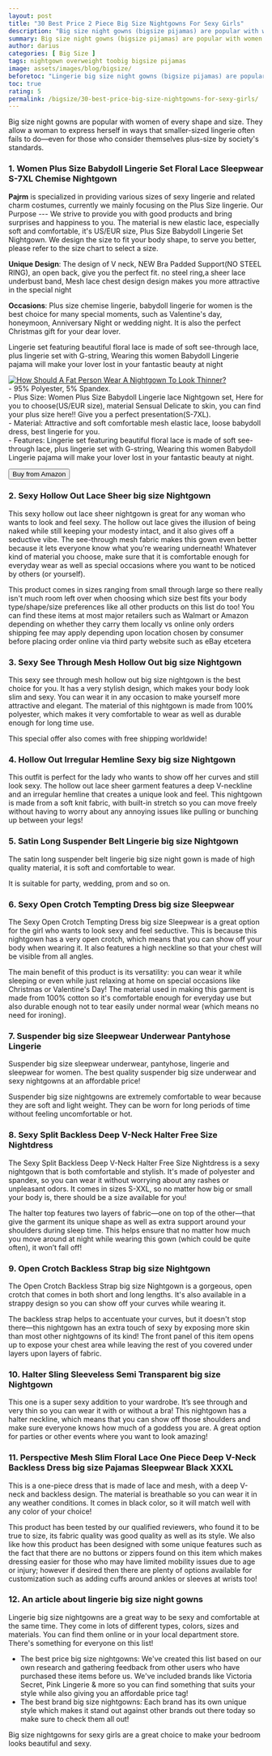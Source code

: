 ```yaml
---
layout: post
title: "30 Best Price 2 Piece Big Size Nightgowns For Sexy Girls"
description: "Big size night gowns (bigsize pijamas) are popular with women who want to look sexy and feel beautiful. These types of lingerie are perfect for any occasion, whether it be a night at home or out on the town. I have compiled my favorite big size nightgowns in this article so that you can see what they look like and decide if they're right for you."
summary: Big size night gowns (bigsize pijamas) are popular with women who want to look sexy and feel beautiful. These types of lingerie are perfect for any occasion, whether it be a night at home or out on the town. I have compiled my favorite big size nightgowns in this article so that you can see what they look like and decide if they're right for you.
author: darius
categories: [ Big Size ]
tags: nightgown overweight toobig bigsize pijamas
image: assets/images/blog/bigsize/
beforetoc: "Lingerie big size night gowns (bigsize pijamas) are popular with women who want to look sexy and feel beautiful. These types of lingerie are perfect for any occasion, whether it be a night at home or out on the town. I have compiled my favorite big size nightgowns in this article so that you can see what they look like and decide if they're right for you."
toc: true
rating: 5
permalink: /bigsize/30-best-price-big-size-nightgowns-for-sexy-girls/
---
```



Big size night gowns are popular with women of every shape and size. They allow a woman to express herself in ways that smaller-sized lingerie often fails to do—even for those who consider themselves plus-size by society's standards.

### 1. Women Plus Size Babydoll Lingerie Set Floral Lace Sleepwear S-7XL Chemise Nightgown

**Pajrm** is specialized in providing various sizes of sexy lingerie and related charm costumes, currently we mainly focusing on the Plus Size lingerie.
Our Purpose --- We strive to provide you with good products and bring surprises and happiness to you.
The material is new elastic lace, especially soft and comfortable, it's US/EUR size, Plus Size Babydoll Lingerie Set Nightgown.
We design the size to fit your body shape, to serve you better, please refer to the size chart to select a size.

**Unique Design**: The design of V neck, NEW Bra Padded Support(NO STEEL RING), an open back, give you the perfect fit. no steel ring,a sheer lace underbust band, Mesh lace chest design design makes you more attractive in the special night

**Occasions**: Plus size chemise lingerie, babydoll lingerie for women is the best choice for many special moments, such as Valentine's day, honeymoon, Anniversary Night or wedding night. It is also the perfect Christmas gift for your dear lover.

Lingerie set featuring beautiful floral lace is made of soft see-through lace, plus lingerie set with G-string, Wearing this women Babydoll Lingerie pajama will make your lover lost in your fantastic beauty at night

<div class="f-grid">
  	<div class="f-grid-col">
  		<a href="https://www.amazon.com/dp/B09QS98Z99/" target="_blank" rel="nofollow,noindex" ><img class="img-thumb lazyimg" src="https://pijamas.beauty/assets/images/blog/bigsize/30-best-price-big-size-nightgowns-for-sexy-girls/30-best-price-big-size-nightgowns-for-sexy-girls-pijamas.beauty-1.jpg" alt="How Should A Fat Person Wear A Nightgown To Look Thinner?"></a>
  	</div>
  	<div class="f-grid-col">
  		- 95% Polyester, 5% Spandex.<br>
  		- Plus Size: Women Plus Size Babydoll Lingerie lace Nightgown set, Here for you to choose(US/EUR size), material Sensual Delicate to skin, you can find your plus size here!! Give you a perfect presentation(S-7XL).<br>
		- Material: Attractive and soft comfortable mesh elastic lace, loose babydoll dress, best lingerie for you.<br>
		- Features: Lingerie set featuring beautiful floral lace is made of soft see-through lace, plus lingerie set with G-string, Wearing this women Babydoll Lingerie pajama will make your lover lost in your fantastic beauty at night.
  		<p class="text-center"><a href="https://www.amazon.com/dp/B09QS98Z99/" target="_blank" rel="nofollow,noindex" ><button type="button" class="btn btn-primary">Buy from Amazon</button></a></p>
  	</div>
</div>

### 2. Sexy Hollow Out Lace Sheer big size Nightgown

This sexy hollow out lace sheer nightgown is great for any woman who wants to look and feel sexy. The hollow out lace gives the illusion of being naked while still keeping your modesty intact, and it also gives off a seductive vibe. The see-through mesh fabric makes this gown even better because it lets everyone know what you’re wearing underneath! Whatever kind of material you choose, make sure that it is comfortable enough for everyday wear as well as special occasions where you want to be noticed by others (or yourself).

This product comes in sizes ranging from small through large so there really isn't much room left over when choosing which size best fits your body type/shape/size preferences like all other products on this list do too! You can find these items at most major retailers such as Walmart or Amazon depending on whether they carry them locally vs online only orders shipping fee may apply depending upon location chosen by consumer before placing order online via third party website such as eBay etcetera

### 3. Sexy See Through Mesh Hollow Out big size Nightgown

This sexy see through mesh hollow out big size nightgown is the best choice for you. It has a very stylish design, which makes your body look slim and sexy. You can wear it in any occasion to make yourself more attractive and elegant. The material of this nightgown is made from 100% polyester, which makes it very comfortable to wear as well as durable enough for long time use.

This special offer also comes with free shipping worldwide!

### 4. Hollow Out Irregular Hemline Sexy big size Nightgown

This outfit is perfect for the lady who wants to show off her curves and still look sexy. The hollow out lace sheer garment features a deep V-neckline and an irregular hemline that creates a unique look and feel. This nightgown is made from a soft knit fabric, with built-in stretch so you can move freely without having to worry about any annoying issues like pulling or bunching up between your legs!

### 5. Satin Long Suspender Belt Lingerie big size Nightgown

The satin long suspender belt lingerie big size night gown is made of high quality material, it is soft and comfortable to wear.

It is suitable for party, wedding, prom and so on.

### 6. Sexy Open Crotch Tempting Dress big size Sleepwear

The Sexy Open Crotch Tempting Dress big size Sleepwear is a great option for the girl who wants to look sexy and feel seductive. This is because this nightgown has a very open crotch, which means that you can show off your body when wearing it. It also features a high neckline so that your chest will be visible from all angles.

The main benefit of this product is its versatility: you can wear it while sleeping or even while just relaxing at home on special occasions like Christmas or Valentine's Day! The material used in making this garment is made from 100% cotton so it's comfortable enough for everyday use but also durable enough not to tear easily under normal wear (which means no need for ironing).

### 7. Suspender big size Sleepwear Underwear Pantyhose Lingerie

Suspender big size sleepwear underwear, pantyhose, lingerie and sleepwear for women. The best quality suspender big size underwear and sexy nightgowns at an affordable price!

Suspender big size nightgowns are extremely comfortable to wear because they are soft and light weight. They can be worn for long periods of time without feeling uncomfortable or hot.

### 8. Sexy Split Backless Deep V-Neck Halter Free Size Nightdress

The Sexy Split Backless Deep V-Neck Halter Free Size Nightdress is a sexy nightgown that is both comfortable and stylish. It's made of polyester and spandex, so you can wear it without worrying about any rashes or unpleasant odors. It comes in sizes S-XXL, so no matter how big or small your body is, there should be a size available for you!

The halter top features two layers of fabric—one on top of the other—that give the garment its unique shape as well as extra support around your shoulders during sleep time. This helps ensure that no matter how much you move around at night while wearing this gown (which could be quite often), it won’t fall off!

### 9. Open Crotch Backless Strap big size Nightgown

The Open Crotch Backless Strap big size Nightgown is a gorgeous, open crotch that comes in both short and long lengths. It's also available in a strappy design so you can show off your curves while wearing it.

The backless strap helps to accentuate your curves, but it doesn't stop there—this nightgown has an extra touch of sexy by exposing more skin than most other nightgowns of its kind! The front panel of this item opens up to expose your chest area while leaving the rest of you covered under layers upon layers of fabric.

### 10. Halter Sling Sleeveless Semi Transparent big size Nightgown

This one is a super sexy addition to your wardrobe. It’s see through and very thin so you can wear it with or without a bra! This nightgown has a halter neckline, which means that you can show off those shoulders and make sure everyone knows how much of a goddess you are. A great option for parties or other events where you want to look amazing!

### 11. Perspective Mesh Slim Floral Lace One Piece Deep V-Neck Backless Dress big size Pajamas Sleepwear Black XXXL

This is a one-piece dress that is made of lace and mesh, with a deep V-neck and backless design. The material is breathable so you can wear it in any weather conditions. It comes in black color, so it will match well with any color of your choice!

This product has been tested by our qualified reviewers, who found it to be true to size, its fabric quality was good quality as well as its style. We also like how this product has been designed with some unique features such as the fact that there are no buttons or zippers found on this item which makes dressing easier for those who may have limited mobility issues due to age or injury; however if desired then there are plenty of options available for customization such as adding cuffs around ankles or sleeves at wrists too!

### 12. An article about lingerie big size night gowns

Lingerie big size nightgowns are a great way to be sexy and comfortable at the same time. They come in lots of different types, colors, sizes and materials. You can find them online or in your local department store. There's something for everyone on this list!

- The best price big size nightgowns: We've created this list based on our own research and gathering feedback from other users who have purchased these items before us. We've included brands like Victoria Secret, Pink Lingerie & more so you can find something that suits your style while also giving you an affordable price tag!
- The best brand big size nightgowns: Each brand has its own unique style which makes it stand out against other brands out there today so make sure to check them all out!

Big size nightgowns for sexy girls are a great choice to make your bedroom looks beautiful and sexy.